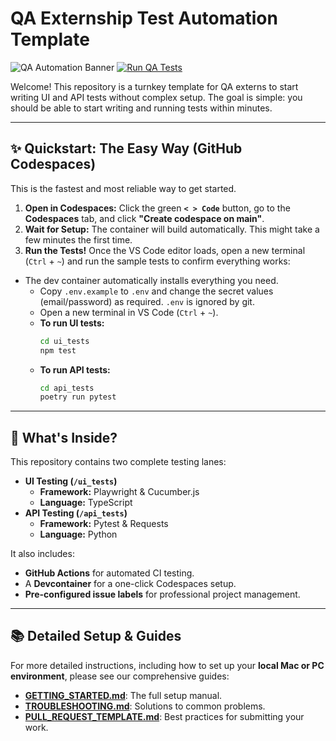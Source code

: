 # QA Externship Test Automation Template

![QA Automation Banner](https://i.imgur.com/your-banner-image.png) [![Run QA Tests](https://github.com/tripleten-externships/qa-percruit/actions/workflows/ci.yml/badge.svg)](https://github.com/tripleten-externships/qa-percruit/actions/workflows/ci.yml)

Welcome! This repository is a turnkey template for QA externs to start writing UI and API tests without complex setup. The goal is simple: you should be able to start writing and running tests within minutes.

---

## ✨ Quickstart: The Easy Way (GitHub Codespaces)

This is the fastest and most reliable way to get started.

1.  **Open in Codespaces:** Click the green **`< > Code`** button, go to the **Codespaces** tab, and click **"Create codespace on main"**.
2.  **Wait for Setup:** The container will build automatically. This might take a few minutes the first time.
3.  **Run the Tests!** Once the VS Code editor loads, open a new terminal (`Ctrl` + `~`) and run the sample tests to confirm everything works:
* The dev container automatically installs everything you need.
    * Copy `.env.example` to `.env` and change the secret values (email/password) as required. `.env` is ignored by git.
    * Open a new terminal in VS Code (`Ctrl` + `~`).
    * **To run UI tests:**
        ```bash
        cd ui_tests
        npm test
        ```
    * **To run API tests:**
        ```bash
        cd api_tests
        poetry run pytest
        ```

---

## 🚀 What's Inside?

This repository contains two complete testing lanes:

* **UI Testing (`/ui_tests`)**
    * **Framework:** Playwright & Cucumber.js
    * **Language:** TypeScript
* **API Testing (`/api_tests`)**
    * **Framework:** Pytest & Requests
    * **Language:** Python

It also includes:
* **GitHub Actions** for automated CI testing.
* A **Devcontainer** for a one-click Codespaces setup.
* **Pre-configured issue labels** for professional project management.

---

## 📚 Detailed Setup & Guides

For more detailed instructions, including how to set up your **local Mac or PC environment**, please see our comprehensive guides:

* **[GETTING_STARTED.md](./GETTING_STARTED.md)**: The full setup manual.
* **[TROUBLESHOOTING.md](./TROUBLESHOOTING.md)**: Solutions to common problems.
* **[PULL_REQUEST_TEMPLATE.md](./.github/PULL_REQUEST_TEMPLATE.md)**: Best practices for submitting your work.